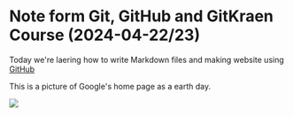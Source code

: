 # Note form Git, GitHub and GitKraen Course (2024-04-22/23)

Today we're laering how to write Markdown files and making website using [GitHub](https://github.com)


This is a picture of Google's home page as a earth day.

![](https://www.google.com/logos/doodles/2024/earth-day-2024-6753651837110453-2xa.gif)